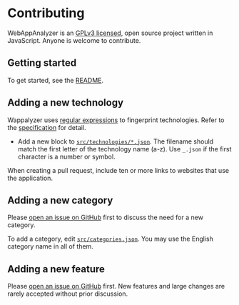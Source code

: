 # Contributing

WebAppAnalyzer is an [GPLv3 licensed](https://github.com/enthec/webappanalyzer/blob/master/LICENSE), open source project written in JavaScript. Anyone is welcome to contribute.

## Getting started

To get started, see the [README](https://github.com/enthec/webappanalyzer/blob/master/README.md).

## Adding a new technology

Wappalyzer uses [regular expressions](https://developer.mozilla.org/en-US/docs/Web/JavaScript/Guide/Regular_Expressions) to fingerprint technologies. Refer to the [specification](https://github.com/enthec/webappanalyzer/blob/master/README.md#specification) for detail.

- Add a new block to [`src/technologies/*.json`](https://github.com/enthec/webappanalyzer/blob/master/src/technologies). The filename should match the first letter of the technology name (a-z). Use `_.json` if the first character is a number or symbol.

When creating a pull request, include ten or more links to websites that use the application.

## Adding a new category

Please [open an issue on GitHub](https://github.com/enthec/webappanalyzer/issues) first to discuss the need for a new category.

To add a category, edit [`src/categories.json`](/src/categories.json). You may use the English category name in all of them.

## Adding a new feature

Please [open an issue on GitHub](https://github.com/enthec/webappanalyzer/issues) first. New features and large changes are rarely accepted without prior discussion.
